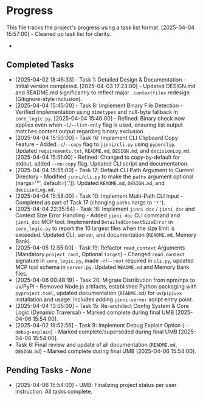 # Progress

This file tracks the project's progress using a task list format.
[2025-04-04 15:57:00] - Cleaned up task list for clarity.

*

## Completed Tasks

*   [2025-04-02 18:46:33] - Task 1: Detailed Design & Documentation - Initial version completed. [2025-04-03 17:23:00] - Updated DESIGN.md and README.md significantly to reflect major `.contextfiles` redesign (Gitignore-style inclusion).
*   [2025-04-04 15:45:00] - Task 8: Implement Binary File Detection - Verified implementation using `mimetypes` and null-byte fallback in `core_logic.py`. [2025-04-04 15:46:00] - Refined: Binary check now applies even when `-l`/`--list-only` flag is used, ensuring list output matches content output regarding binary exclusion.
*   [2025-04-04 15:50:00] - Task 16: Implement CLI Clipboard Copy Feature - Added `-c`/`--copy` flag to `jinni/cli.py` using `pyperclip`. Updated `requirements.txt`, `README.md`, `DESIGN.md`, and `decisionLog.md`. [2025-04-04 15:51:00] - Refined: Changed to copy-by-default for stdout, added `--no-copy` flag. Updated CLI script and documentation.
*   [2025-04-04 15:55:00] - Task 17: Default CLI Path Argument to Current Directory - Modified `jinni/cli.py` to make the `paths` argument optional (nargs='*', default=['.']). Updated `README.md`, `DESIGN.md`, and `decisionLog.md`.
*   [2025-04-04 15:58:00] - Task 10: Implement Multi-Path CLI Input - Completed as part of Task 17 (changing `paths` nargs to `'*'`).
*   [2025-04-04 22:35:54] - Task 18: Implement `jinni doc` / `jinni_doc` and Context Size Error Handling - Added `jinni doc` CLI command and `jinni_doc` MCP tool. Implemented `DetailedContextSizeError` in `core_logic.py` to report the 10 largest files when the size limit is exceeded. Updated CLI, server, and documentation (`README.md`, Memory Bank).
*   [2025-04-05 12:55:00] - Task 19: Refactor `read_context` Arguments (Mandatory `project_root`, Optional `target`) - Changed `read_context` signature in `core_logic.py`, made `-r`/`--root` required in `cli.py`, updated MCP tool schema in `server.py`. Updated `README.md` and Memory Bank files.
*   [2025-04-06 00:48:19] - Task 20: Migrate Distribution from npm/npx to uv/PyPI - Removed Node.js artifacts, established Python packaging with `pyproject.toml`, updated documentation (`README.md`) for `uv`/`pip`/`uvx` installation and usage. Includes adding `jinni-server` script entry point.
*   [2025-04-04 13:05:00] - Task 15: Re-architect Config System & Core Logic (Dynamic Traversal) - Marked complete during final UMB [2025-04-06 15:54:00].
*   [2025-04-02 19:52:56] - Task 9: Implement Debug Explain Option (`--debug-explain`) - Marked complete/superseded during final UMB [2025-04-06 15:54:00].
*   Task 6: Final review and update of all documentation (`README.md`, `DESIGN.md`) - Marked complete during final UMB [2025-04-06 15:54:00].
## Pending Tasks - *None*

*   [2025-04-06 15:54:00] - UMB: Finalizing project status per user instruction. All tasks complete.